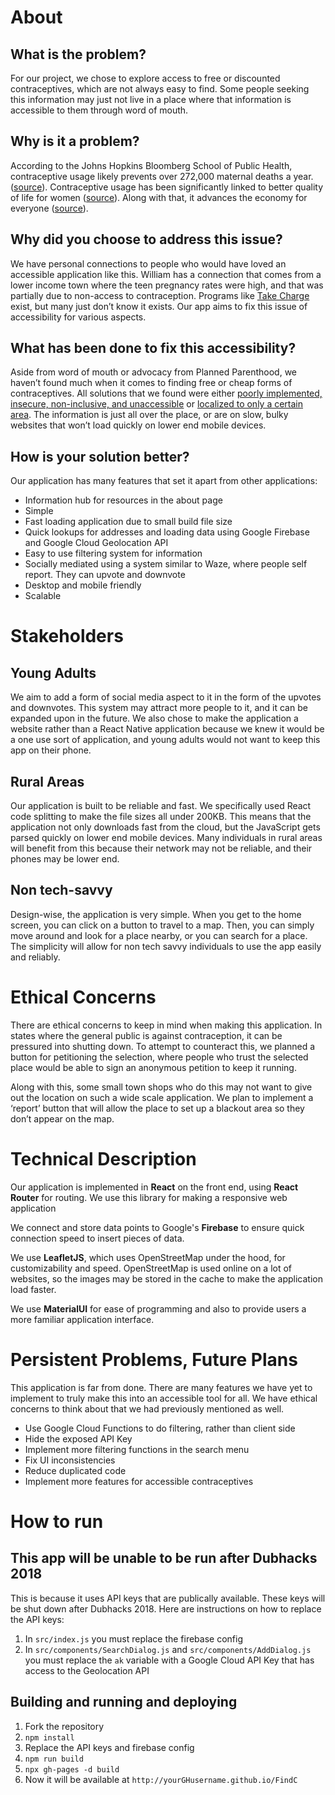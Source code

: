 # About

## What is the problem?
For our project, we chose to explore access to free or discounted contraceptives, which are not always easy to find. Some people seeking this information may just not live in a place where that information is accessible to them through word of mouth.

## Why is it a problem?
According to the Johns Hopkins Bloomberg School of Public Health, contraceptive usage likely prevents over 272,000 maternal deaths a year. ([source](https://www.jhsph.edu/news/news-releases/2012/ahmed-contraception.html)). Contraceptive usage has been significantly linked to better quality of life for women ([source](https://www.plannedparenthood.org/about-us/newsroom/press-releases/new-cdc-studies-show-access-birth-control-critical-women)). Along with that, it advances the economy for everyone ([source](https://www.plannedparenthoodaction.org/fight-for-birth-control/facts/4-reasons-why-birth-control-badass)).

## Why did you choose to address this issue?
We have personal connections to people who would have loved an accessible application like this. William has a connection that comes from a lower income town where the teen pregnancy rates were high, and that was partially due to non-access to contraception. Programs like [Take Charge](https://www.hca.wa.gov/health-care-services-supports/apple-health-medicaid-coverage/take-charge-family-planning-non-medicaid) exist, but many just don’t know it exists. Our app aims to fix this issue of accessibility for various aspects.

## What has been done to fix this accessibility?
Aside from word of mouth or advocacy from Planned Parenthood, we haven’t found much when it comes to finding free or cheap forms of contraceptives. All solutions that we found were either [poorly implemented, insecure, non-inclusive, and unaccessible](http://www.condomfinder.org/find.php) or [localized to only a certain area](https://www.kingcounty.gov/depts/health/locations/family-planning/birth-control.aspx). The information is just all over the place, or are on slow, bulky websites that won’t load quickly on lower end mobile devices.

## How is your solution better?
Our application has many features that set it apart from other applications:

* Information hub for resources in the about page
* Simple
* Fast loading application due to small build file size
* Quick lookups for addresses and loading data using Google Firebase and Google Cloud Geolocation API
* Easy to use filtering system for information
* Socially mediated using a system similar to Waze, where people self report. They can upvote and downvote
* Desktop and mobile friendly
* Scalable

# Stakeholders

## Young Adults

We aim to add a form of social media aspect to it in the form of the upvotes and downvotes. This system may attract more people to it, and it can be expanded upon in the future. We also chose to make the application a website rather than a React Native application because we knew it would be a one use sort of application, and young adults would not want to keep this app on their phone.

## Rural Areas

Our application is built to be reliable and fast. We specifically used React code splitting to make the file sizes all under 200KB. This means that the application not only downloads fast from the cloud, but the JavaScript gets parsed quickly on lower end mobile devices. Many individuals in rural areas will benefit from this because their network may not be reliable, and their phones may be lower end.

## Non tech-savvy

Design-wise, the application is very simple. When you get to the home screen, you can click on a button to travel to a map. Then, you can simply move around and look for a place nearby, or you can search for a place. The simplicity will allow for non tech savvy individuals to use the app easily and reliably.

# Ethical Concerns
There are ethical concerns to keep in mind when making this application. In states where the general public is against contraception, it can be pressured into shutting down. To attempt to counteract this, we planned a button for petitioning the selection, where people who trust the selected place would be able to sign an anonymous petition to keep it running. 

Along with this, some small town shops who do this may not want to give out the location on such a wide scale application. We plan to implement a ‘report’ button that will allow the place to set up a blackout area so they don’t appear on the map.

# Technical Description
Our application is implemented in **React** on the front end, using **React Router** for routing. We use this library for making a responsive web application

We connect and store data points to Google's **Firebase** to ensure quick connection speed to insert pieces of data. 

We use **LeafletJS**, which uses OpenStreetMap under the hood, for customizability and speed. OpenStreetMap is used online on a lot of websites, so the images may be stored in the cache to make the application load faster.

We use **MaterialUI** for ease of programming and also to provide users a more familiar application interface. 

# Persistent Problems, Future Plans

This application is far from done. There are many features we have yet to implement to truly make this into an accessible tool for all. We have ethical concerns to think about that we had previously mentioned as well.

* Use Google Cloud Functions to do filtering, rather than client side
* Hide the exposed API Key
* Implement more filtering functions in the search menu
* Fix UI inconsistencies
* Reduce duplicated code
* Implement more features for accessible contraceptives

# How to run

## This app will be unable to be run after Dubhacks 2018

This is because it uses API keys that are publically available. These keys will be shut down after Dubhacks 2018. Here are instructions on how to replace the API keys:

1. In `src/index.js` you must replace the firebase config
2. In `src/components/SearchDialog.js` and `src/components/AddDialog.js` you must replace the `ak` variable with a Google Cloud API Key that has access to the Geolocation API

## Building and running and deploying

1. Fork the repository
2. `npm install`
3. Replace the API keys and firebase config
4. `npm run build`
5. `npx gh-pages -d build`
6. Now it will be available at `http://yourGHusername.github.io/FindC`